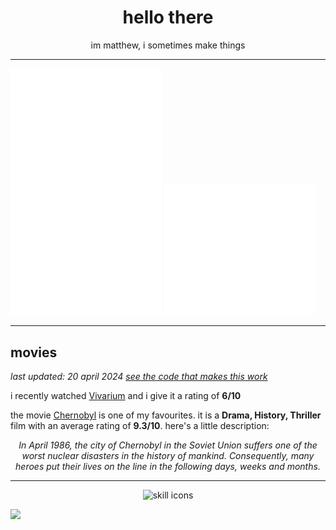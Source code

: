 <div align="center">

  # hello there
  
  im matthew, i sometimes make things

</div>

---

<img width="48%" src="https://raw.githubusercontent.com/matievisthekat/matievisthekat/master/overall-metrics.svg" alt="Overall Metrics" /> <img width="48%" src="https://raw.githubusercontent.com/matievisthekat/matievisthekat/master/recent-metrics.svg" alt="Recent Metrics" />

---

## movies
*last updated: <!--common.timestamp:start-->20 april 2024<!--common.timestamp:end-->
[see the code that makes this work](https://github.com/matievisthekat/matievisthekat/tree/master/movies)*

i recently watched <!--recent.link:start text="recent.title"-->[Vivarium](https://imdb.com/title/tt8368406/ 'imdb page')<!--recent.link:end--> and i give it a rating of **<!--recent.rating:start-->6<!--recent.rating:end-->/10**

the movie <!--favourite.link:start text="favourite.title"-->[Chernobyl](https://imdb.com/title/tt7366338/?ref_=ttls_li_i 'imdb page')<!--favourite.link:end--> is one of my favourites. it is a **<!--favourite.genre:start-->Drama, History, Thriller<!--favourite.genre:end-->** film with an average rating of **<!--favourite.avgRating:start-->9.3<!--favourite.avgRating:end-->/10**. here's a little description:

<div align="center">

  *<!--favourite.desc:start-->In April 1986, the city of Chernobyl in the Soviet Union suffers one of the worst nuclear disasters in the history of mankind. Consequently, many heroes put their lives on the line in the following days, weeks and months.<!--favourite.desc:end-->*
  
</div>

---

<div align="center">
     <img src="https://skillicons.dev/icons?perline=10&i=cloudflare,netlify,heroku,figma,electron,sass,emotion,css,html,dart,flutter,deno,express,svelte,react,nextjs,ts,js,nodejs,ruby,rails,rust,linux,git,vim,vscode,nginx,mongodb,mysql,postgres" alt="skill icons" />
</div>

![](https://hit.yhype.me/github/profile?user_id=45036977)
